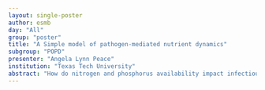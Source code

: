 ```yaml
---
layout: single-poster
author: esmb
day: "All"
group: "poster"
title: "A Simple model of pathogen-mediated nutrient dynamics"
subgroup: "POPD"
presenter: "Angela Lynn Peace"
institution: "Texas Tech University"
abstract: "How do nitrogen and phosphorus availability impact infectious disease, and what are the reciprocal effects of pathogens on ecosystem nutrient dynamics? These questions are fundamental to understanding the coupling between disease dynamics and nutrient cycles, yet disease-ecosystem relationships are often overlooked.  Relationships linking infectious disease with ecosystem nutrient dynamics are multidirectional and can form feedback loops, though the dynamic interdependence of these processes is little understood. We illustrate the impact of disease-ecosystem feedback loops for the dynamics of both infection outcomes and ecosystem nutrients using a simple mathematical model. The model is a nonsmooth system of ordinary differential equations combining approaches from classical ecological models (logistic and droop growth) and epidemiological models (disease transmission). Our model incorporates the effects of nutrient availability on growth rates of susceptible and infected hosts, as well as the return of nutrients to the environment following host death. Despite the simplicity of this model, our results illustrate complex dynamics in host populations, infection patterns, and ecosystem nutrients that can arise from even a simple disease-nutrient feedback."
---
```

